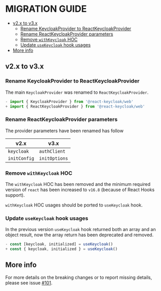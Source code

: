 # MIGRATION GUIDE <!-- omit in toc -->

- [v2.x to v3.x](#v2x-to-v3x)
  - [Rename KeycloakProvider to ReactKeycloakProvider](#rename-keycloakprovider-to-reactkeycloakprovider)
  - [Rename ReactKeycloakProvider parameters](#rename-reactkeycloakprovider-parameters)
  - [Remove `withKeycloak` HOC](#remove-withkeycloak-hoc)
  - [Update `useKeycloak` hook usages](#update-usekeycloak-hook-usages)
- [More info](#more-info)

## v2.x to v3.x

### Rename KeycloakProvider to ReactKeycloakProvider

The main `KeycloakProvider` was renamed to `ReactKeycloakProvider`.

```ts
- import { KeycloakProvider } from '@react-keycloak/web'
+ import { ReactKeycloakProvider } from '@react-keycloak/web'
```

### Rename ReactKeycloakProvider parameters

The provider parameters have been renamed has follow

| v2.x         | v3.x          |
| ------------ | ------------- |
| `keycloak`   | `authClient`  |
| `initConfig` | `initOptions` |

### Remove `withKeycloak` HOC

The `withKeycloak` HOC has been removed and the minimum required version of `react` has been increased to `v16.8` (because of React Hooks support).

`withKeycloak` HOC usages should be ported to `useKeycloak` hook.

### Update `useKeycloak` hook usages

In the previous version `useKeycloak` hook returned both an array and an object result, now the array return has been deprecated and removed.

```ts
- const [keycloak, initialized] = useKeycloak()
+ const { keycloak, initialized } = useKeycloak()
```

## More info

For more details on the breaking changes or to report missing details, please see issue [#101](https://github.com/react-keycloak/react-keycloak/issues/101).